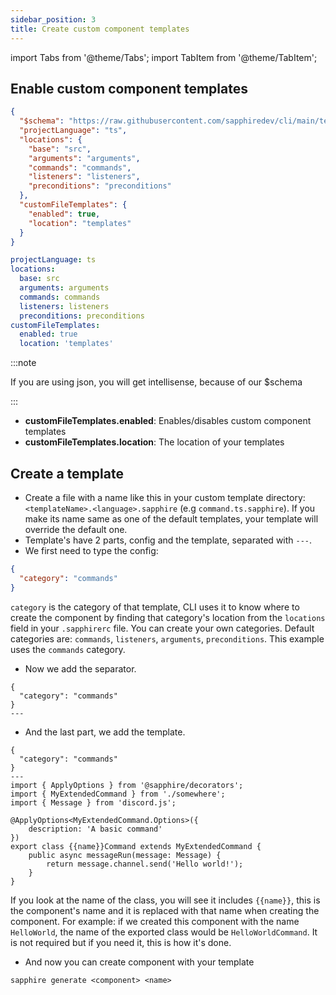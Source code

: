 ```yaml
---
sidebar_position: 3
title: Create custom component templates
---
```


import Tabs from '@theme/Tabs'; import TabItem from '@theme/TabItem';

## Enable custom component templates

<Tabs groupId="language-choice">
<TabItem value="json" label="JSON" default>

```json {11-14}
{
  "$schema": "https://raw.githubusercontent.com/sapphiredev/cli/main/templates/schemas/.sapphirerc.scheme.json",
  "projectLanguage": "ts",
  "locations": {
    "base": "src",
    "arguments": "arguments",
    "commands": "commands",
    "listeners": "listeners",
    "preconditions": "preconditions"
  },
  "customFileTemplates": {
    "enabled": true,
    "location": "templates"
  }
}
```

</TabItem>

<TabItem value="yaml" label="YAML">

```yaml {8-10}
projectLanguage: ts
locations:
  base: src
  arguments: arguments
  commands: commands
  listeners: listeners
  preconditions: preconditions
customFileTemplates:
  enabled: true
  location: 'templates'
```

</TabItem>
</Tabs>

:::note

If you are using json, you will get intellisense, because of our $schema

:::

- **customFileTemplates.enabled**: Enables/disables custom component templates
- **customFileTemplates.location**: The location of your templates

## Create a template

- Create a file with a name like this in your custom template directory: `<templateName>.<language>.sapphire` (e.g
  `command.ts.sapphire`). If you make its name same as one of the default templates, your template will override the
  default one.
- Template's have 2 parts, config and the template, separated with `---`.
- We first need to type the config:

```json
{
  "category": "commands"
}
```

`category` is the category of that template, CLI uses it to know where to create the component by finding that
category's location from the `locations` field in your `.sapphirerc` file. You can create your own categories. Default
categories are: `commands`, `listeners`, `arguments`, `preconditions`. This example uses the `commands` category.

- Now we add the separator.

```
{
  "category": "commands"
}
---
```

- And the last part, we add the template.

```
{
  "category": "commands"
}
---
import { ApplyOptions } from '@sapphire/decorators';
import { MyExtendedCommand } from './somewhere';
import { Message } from 'discord.js';

@ApplyOptions<MyExtendedCommand.Options>({
	description: 'A basic command'
})
export class {{name}}Command extends MyExtendedCommand {
	public async messageRun(message: Message) {
		return message.channel.send('Hello world!');
	}
}

```

If you look at the name of the class, you will see it includes `{{name}}`, this is the component's name and it is
replaced with that name when creating the component. For example: if we created this component with the name
`HelloWorld`, the name of the exported class would be `HelloWorldCommand`. It is not required but if you need it, this
is how it's done.

- And now you can create component with your template

```
sapphire generate <component> <name>
```

